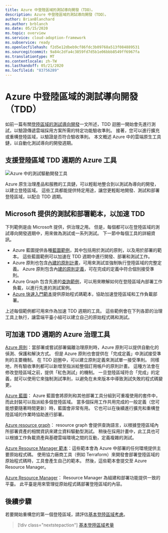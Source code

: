 ```yaml
---
title: Azure 中登陸區域的測試導向開發（TDD）。
description: Azure 中登陸區域的測試導向開發（TDD）。
author: BrianBlanchard
ms.author: brblanch
ms.date: 05/15/2020
ms.topic: overview
ms.service: cloud-adoption-framework
ms.subservice: ready
ms.openlocfilehash: f2d5e12dbeb9cf86fdc3b09768a513f084889531
ms.sourcegitcommit: 9a84c2dfa4c3859fd7d5b1e06bbb8549ff6967fa
ms.translationtype: MT
ms.contentlocale: zh-TW
ms.lasthandoff: 05/21/2020
ms.locfileid: "83756289"
---
```

# <a name="test-driven-development-tdd-for-landing-zones-in-azure"></a>Azure 中登陸區域的測試導向開發（TDD）

如前一篇有關[登陸區域的測試導向開發](./test-driven-development.md)一文所述，TDD 迴圈一開始會先進行測試，以驗證傳遞雲端採用方案所需的特定功能驗收準則。 接著，您可以進行擴充或重構登陸區域，以驗證是否符合驗收準則。 本文概述 Azure 中的雲端原生工具鏈，以自動化測試導向的開發週期。

## <a name="azure-tools-to-support-landing-zone-tdd-cycles"></a>支援登陸區域 TDD 週期的 Azure 工具

![Azure 中的測試驅動開發工具](../../_images/ready/azure-tdd-tools.png)

Azure 原生治理產品和服務的工具鏈，可以輕鬆地整合到以測試為導向的開發，以建立登陸區域。 這些工具都能提供特定用途，讓您更輕鬆地開發、測試和部署登陸區域，以配合 TDD 週期。

## <a name="microsoft-provided-test-and-deployment-templates-to-accelerate-tdd"></a>Microsoft 提供的測試和部署範本，以加速 TDD

下列範例是由 Microsoft 提供，供治理之用。 但是，每個都可以在登陸區域的測試導向開發週期中，用來做為測試或一系列測試。 下一節中每個工具的詳細資訊。

- Azure 藍圖提供各種[藍圖範例](https://docs.microsoft.com/azure/governance/blueprints/samples)，其中包括用於測試的原則，以及用於部署的範本。 這些藍圖範例可以加速在 TDD 週期中進行開發、部署和測試工作。
- Azure 原則也包含[內建的原則計畫](https://docs.microsoft.com/azure/governance/policy/samples/built-in-initiatives)，可用來測試並強制執行登陸區域的完整定義。 Azure 原則包含內[建的原則定義](https://docs.microsoft.com/azure/governance/policy/samples/built-in-policies)，可在完成的定義中符合個別接受準則。
- Azure Graph 包含先進的[查詢範例](https://docs.microsoft.com/azure/governance/resource-graph/samples/advanced)，可以用來瞭解如何在登陸區域內部署工作負載，以進行先進的測試案例。
- [Azure 快速入門範本](https://azure.microsoft.com/resources/templates)提供原始程式碼範本，協助加速登陸區域和工作負載部署。

上述每個範例都可用來作為加速 TDD 週期的工具。 這些範例會在下列各節的治理工具上執行，讓雲端平臺小組可以建立自己的原始程式碼和測試。

## <a name="azure-governance-tools-that-can-accelerate-tdd-cycles"></a>可加速 TDD 週期的 Azure 治理工具

[Azure 原則](https://docs.microsoft.com/azure/governance/policy)：當部署或嘗試部署偏離治理原則時，Azure 原則可以提供自動化的偵測、保護和解決方式。 但是 Azure 原則也會提供在「完成定義」中測試接受準則的主要機制。 在 TDD 迴圈中，可以建立原則定義來測試單一接受準則。 同樣地，所有驗收準則都可以新增至指派給整個訂用帳戶的原則計畫。 這種方法會在修改登陸區域之前，提供「紅色測試」的機制。 一旦登陸區域符合「完成」的定義，就可以使用它來強制測試準則，以避免在未來版本中導致測試失敗的程式碼變更。

[Azure 藍圖](https://docs.microsoft.com/azure/governance/blueprints)： Azure 藍圖會將原則和其他部署工具分組到可重複使用的套件中，而此封裝可以指派給多個登陸區域。 當多個採用工作共用完成的一般定義（您可能想要隨著時間更新）時，藍圖會非常有用。 它也可以在後續進行擴充和重構登陸區域的作業時協助進行部署。

[Azure resource graph](https://docs.microsoft.com/azure/governance/resource-graph)： resource graph 會提供查詢語言，以根據登陸區域內所部署資產的相關資訊來建立資料驅動型測試。 稍後在採用計畫中，此工具也可以根據工作負載資產與基礎雲端環境之間的互動，定義複雜的測試。

[Azure Resource Manager 範本](https://docs.microsoft.com/azure/azure-resource-manager/templates/overview)：這些範本會為 Azure 中部署的任何環境提供主要原始程式碼。 使用協力廠商工具（例如 Terraform）來開發會部署登陸區域的原始程式碼時，工具會產生自己的範本。 然後，這些範本會提交至 Azure Resource Manager。

[Azure Resource Manager](https://docs.microsoft.com/azure/azure-resource-manager/management/overview)： Resource Manager 為組建和部署功能提供一致的平臺。 此平臺是用來管理從原始程式碼部署登陸區域的內容。

## <a name="next-steps"></a>後續步驟

若要開始重構您的第一個登陸區域，請評估[基本登陸區域考慮](./basic-considerations.md)。

> [!div class="nextstepaction"]
> [基本登陸區域考量](./basic-considerations.md)
